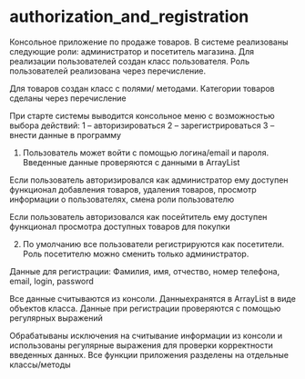 # authorization_and_registration
Консольное приложение по продаже товаров. В системе реализованы следующие роли: администратор и посетитель магазина. Для реализации пользователей создан класс пользователя. Роль пользователей реализована через перечисление. 

Для товаров создан класс с полями/ методами. Категории товаров сделаны через перечисление

При старте системы выводится консольное меню с возможностью выбора действий: 1 – авторизироваться 2 – зарегистрироваться 3 – внести данные в программу

1. Пользователь может войти с помощью логина/email и пароля. Введенные данные проверяются с данными в ArrayList

Если пользователь авторизировался как администратор ему доступен функционал добавления товаров, удаления товаров, просмотр информации о пользователях, смена роли пользователю

Если пользователь авторизовался как посейтитель ему доступен функционал просмотра доступных товаров для покупки

2. По умолчанию все пользователи регистрируются как посетители. Роль посетителю можно сменить только администратор.

Данные для регистрации: Фамилия, имя, отчество, номер телефона, email, login, password

Все данные считываются из консоли. Данныехранятся в ArrayList в виде объектов класса. Данные при регистрации проверяются с помощью регулярных выражений

        

Обрабатываны исключения на считывание информации из консоли и использованы регулярные выражения для проверки корректности введенных данных. Все функции приложения разделены на отдельные классы/методы
